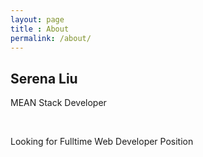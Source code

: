 ```yaml
---
layout: page
title : About
permalink: /about/
---
```


<h2>Serena Liu</h2>
<p>MEAN Stack Developer </p>
<br> 
<p>Looking for Fulltime Web Developer Position</p>
<br>
<br>

